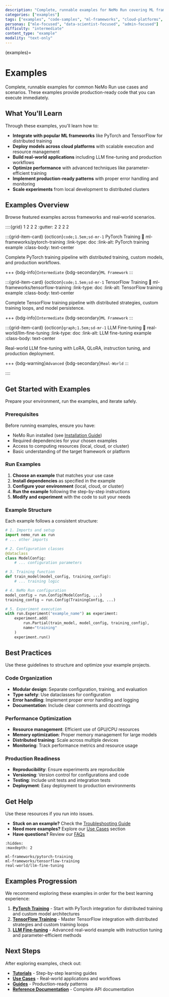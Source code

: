 ```yaml
---
description: "Complete, runnable examples for NeMo Run covering ML frameworks, cloud platforms, and real-world scenarios"
categories: ["examples"]
tags: ["examples", "code-samples", "ml-frameworks", "cloud-platforms", "real-world", "runnable"]
personas: ["mle-focused", "data-scientist-focused", "admin-focused"]
difficulty: "intermediate"
content_type: "example"
modality: "text-only"
---
```


(examples)=

# Examples

Complete, runnable examples for common NeMo Run use cases and scenarios. These examples provide production-ready code that you can execute immediately.

## What You'll Learn

Through these examples, you'll learn how to:

- **Integrate with popular ML frameworks** like PyTorch and TensorFlow for distributed training
- **Deploy models across cloud platforms** with scalable execution and resource management
- **Build real-world applications** including LLM fine-tuning and production workflows
- **Optimize performance** with advanced techniques like parameter-efficient training
- **Implement production-ready patterns** with proper error handling and monitoring
- **Scale experiments** from local development to distributed clusters

## Examples Overview

Browse featured examples across frameworks and real‑world scenarios.

::::{grid} 1 2 2 2
:gutter: 2 2 2 2

:::{grid-item-card} {octicon}`code;1.5em;sd-mr-1` PyTorch Training
:link: ml-frameworks/pytorch-training
:link-type: doc
:link-alt: PyTorch training example
:class-body: text-center

Complete PyTorch training pipeline with distributed training, custom models, and production workflows.

+++
{bdg-info}`Intermediate` {bdg-secondary}`ML Framework`
:::

:::{grid-item-card} {octicon}`code;1.5em;sd-mr-1` TensorFlow Training
:link: ml-frameworks/tensorflow-training
:link-type: doc
:link-alt: TensorFlow training example
:class-body: text-center

Complete TensorFlow training pipeline with distributed strategies, custom training loops, and model persistence.

+++
{bdg-info}`Intermediate` {bdg-secondary}`ML Framework`
:::

:::{grid-item-card} {octicon}`graph;1.5em;sd-mr-1` LLM Fine-tuning
:link: real-world/llm-fine-tuning
:link-type: doc
:link-alt: LLM fine-tuning example
:class-body: text-center

Real-world LLM fine-tuning with LoRA, QLoRA, instruction tuning, and production deployment.

+++
{bdg-warning}`Advanced` {bdg-secondary}`Real-World`
:::

::::



## Get Started with Examples

Prepare your environment, run the examples, and iterate safely.

### Prerequisites

Before running examples, ensure you have:

- NeMo Run installed (see [Installation Guide](../../get-started/install.md))
- Required dependencies for your chosen examples
- Access to computing resources (local, cloud, or cluster)
- Basic understanding of the target framework or platform

### Run Examples

1. **Choose an example** that matches your use case
2. **Install dependencies** as specified in the example
3. **Configure your environment** (local, cloud, or cluster)
4. **Run the example** following the step-by-step instructions
5. **Modify and experiment** with the code to suit your needs

### Example Structure

Each example follows a consistent structure:

```python
# 1. Imports and setup
import nemo_run as run
# ... other imports

# 2. Configuration classes
@dataclass
class ModelConfig:
    # ... configuration parameters

# 3. Training function
def train_model(model_config, training_config):
    # ... training logic

# 4. NeMo Run configuration
model_config = run.Config(ModelConfig, ...)
training_config = run.Config(TrainingConfig, ...)

# 5. Experiment execution
with run.Experiment("example_name") as experiment:
    experiment.add(
        run.Partial(train_model, model_config, training_config),
        name="training"
    )
    experiment.run()
```

## Best Practices

Use these guidelines to structure and optimize your example projects.

### Code Organization

- **Modular design**: Separate configuration, training, and evaluation
- **Type safety**: Use dataclasses for configuration
- **Error handling**: Implement proper error handling and logging
- **Documentation**: Include clear comments and docstrings

### Performance Optimization

- **Resource management**: Efficient use of GPU/CPU resources
- **Memory optimization**: Proper memory management for large models
- **Distributed training**: Scale across multiple devices
- **Monitoring**: Track performance metrics and resource usage

### Production Readiness

- **Reproducibility**: Ensure experiments are reproducible
- **Versioning**: Version control for configurations and code
- **Testing**: Include unit tests and integration tests
- **Deployment**: Easy deployment to production environments



## Get Help

Use these resources if you run into issues.

- **Stuck on an example?** Check the [Troubleshooting Guide](../../guides/troubleshooting.md)
- **Need more examples?** Explore our [Use Cases](../use-cases/index.md) section
- **Have questions?** Review our [FAQs](../../references/faqs.md)

```{toctree}
:hidden:
:maxdepth: 2

ml-frameworks/pytorch-training
ml-frameworks/tensorflow-training
real-world/llm-fine-tuning
```

## Examples Progression

We recommend exploring these examples in order for the best learning experience:

1. **[PyTorch Training](ml-frameworks/pytorch-training)** - Start with PyTorch integration for distributed training and custom model architectures
2. **[TensorFlow Training](ml-frameworks/tensorflow-training)** - Master TensorFlow integration with distributed strategies and custom training loops
3. **[LLM Fine-tuning](real-world/llm-fine-tuning)** - Advanced real-world example with instruction tuning and parameter-efficient methods

## Next Steps

After exploring examples, check out:

- **[Tutorials](../tutorials/index.md)** - Step-by-step learning guides
- **[Use Cases](../use-cases/index.md)** - Real-world applications and workflows
- **[Guides](../../guides/index)** - Production-ready patterns
- **[Reference Documentation](../../references/index.md)** - Complete API documentation
